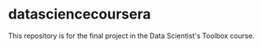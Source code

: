 datasciencecoursera
===================

This repository is for the final project in the Data Scientist's Toolbox course.
